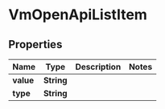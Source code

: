 
# VmOpenApiListItem

## Properties
Name | Type | Description | Notes
------------ | ------------- | ------------- | -------------
**value** | **String** |  | 
**type** | **String** |  | 



